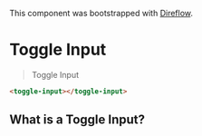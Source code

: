 This component was bootstrapped with [Direflow](https://direflow.io).

# Toggle Input
> Toggle Input

```html
<toggle-input></toggle-input>
```

## What is a Toggle Input?
